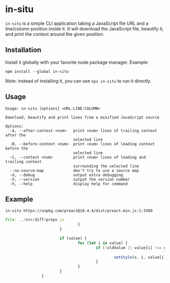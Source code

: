 # in-situ

`in-situ` is a simple CLI application taking a JavaScript file URL and a line/column position inside
it.  It will download the JavaScript file, beautify it, and print the context around the given
position.

## Installation

Install it globally with your favorite node package manager.  Example:
```
npm install --global in-situ
```

Note: instead of installing it, you can use `npx in-situ` to run it directly.

## Usage

```
Usage: in-situ [options] <URL:LINE:COLUMN>

Download, beautify and print lines from a minified JavaScript source

Options:
  -A, --after-context <num>   print <num> lines of trailing context after the
                              selected line
  -B, --before-context <num>  print <num> lines of leading context before the
                              selected line
  -C, --context <num>         print <num> lines of leading and trailing context
                              surrounding the selected line
  --no-source-map             don't try to use a source map
  -d, --debug                 output extra debugging
  -V, --version               output the version number
  -h, --help                  display help for command
```

## Example

```
in-situ https://unpkg.com/preact@10.4.4/dist/preact.min.js:1:3389
```
```js
File: ../src/diff/props.js
                                }
                        }

                        if (value) {
                                for (let i in value) {
                                        if (!oldValue || value[i] !== oldValue[i]) {
                                                                      ^
                                                setStyle(s, i, value[i]);
                                        }
                                }
                        }
                }
```
